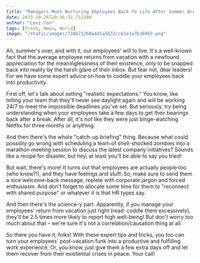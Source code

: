 ```yaml
---
title: "Managers Must Nurturing Employees Back To Life After Summer Break"
date: 2025-10-26T20:36:32.712380
author: "Lexi Con"
tags: [Fresh, News, World]
image: "/static/images/738b71260a4d1a5632cc61e3a7b36965.png"
---
```



 Ah, summer's over, and with it, our employees' will to live. It's a well-known fact that the average employee returns from vacation with a newfound appreciation for the meaninglessness of their existence, only to be snapped back into reality by the harsh glare of their inbox. But fear not, dear leaders! For we have some expert advice on how to coddle your employees back into productivity.

First off, let's talk about setting "realistic expectations." You know, like telling your team that they'll never see daylight again and will be working 24/7 to meet the impossible deadlines you've set. But seriously, try being understanding when your employees take a few days to get their bearings back after a break. After all, it's not like they were just binge-watching Netflix for three months or anything.

And then there's the whole "catch-up briefing" thing. Because what could possibly go wrong with scheduling a team of shell-shocked zombies into a marathon meeting session to discuss the latest company initiatives? Sounds like a recipe for disaster, but hey, at least you'll be able to say you tried!

But wait, there's more! It turns out that employees are actually people too (who knew?!), and they have feelings and stuff. So, make sure to send them a nice welcome-back message, replete with corporate jargon and forced enthusiasm. And don't forget to allocate some time for them to "reconnect with shared purpose" or whatever it is that HR types say.

And then there's the science-y part. Apparently, if you manage your employees' return from vacation just right (read: coddle them excessively), they'll be 2.5 times more likely to report high well-being! But don't worry too much about that – we're sure it's not a correlation/causation thing at all.

So there you have it, folks! With these expert tips and tricks, you too can turn your employees' post-vacation funk into a productive and fulfilling work experience. Or, you know, just give them a few extra days off and let them recover from their existential crises in peace. Your call!
